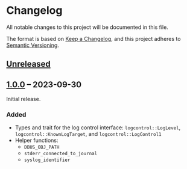 # Changelog

All notable changes to this project will be documented in this file.

The format is based on [Keep a Changelog](https://keepachangelog.com/en/1.0.0/),
and this project adheres to [Semantic Versioning](https://semver.org/spec/v2.0.0.html).

## [Unreleased]

## [1.0.0] – 2023-09-30

Initial release.

### Added

- Types and trait for the log control interface: `logcontrol::LogLevel`, `logcontrol::KnownLogTarget`, and `logcontrol::LogControl1`
- Helper functions:
    - `DBUS_OBJ_PATH`
    - `stderr_connected_to_journal`
    - `syslog_identifier`

[Unreleased]: https://github.com/swsnr/mdcat/compare/logcontrol-v1.0.0...HEAD
[1.0.0]: https://github.com/swsnr/mdcat/releases/tag/logcontrol-v1.0.0

